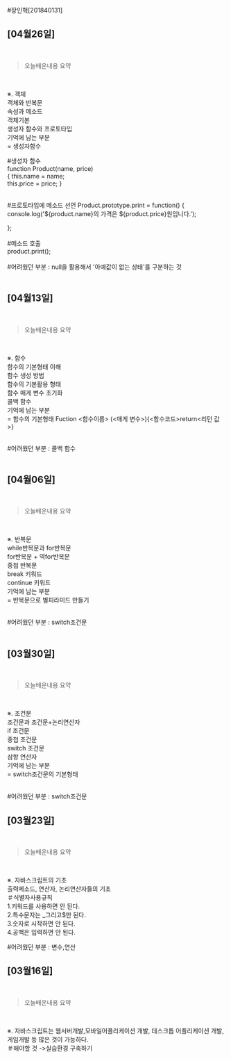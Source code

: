 #장인혁[201840131]

## [04월26일]
<br>

>오늘배운내용 요약
 <br>

 

 ※. 객체
 <br>객체와 반복문
 <br>속성과 메소드
 <br>객체기본
 <br>생성자 함수와 프로토타입
<br>기억에 남는 부분 
<br> =  생성자함수

#생성자 함수
<br>
 function Product(name, price) <br>{
     this.name = name;<br>
     this.price = price;
 }

<br>
#프로토타입에 메소드 선언
Product.prototype.print = function() {<br>
    console.log('${product.name}의 가격은 ${product.price}원입니다.');<br>

};
<br>
<br>
#메소드 호출<br>
product.print();
<br>
<br>
#어려웠던 부분 : null을 활용해서 '아예값이 없는 상태'를 구분하는 것
<br>
<br>

## [04월13일]
<br>

>오늘배운내용 요약
 <br>

 

 ※. 함수
 <br>함수의 기본형태 이해
 <br>함수 생성 방법
 <br>함수의 기본활용 형태
 <br>함수 매게 변수 초기화
 <br>콜백 함수
<br>기억에 남는 부분 
<br> = 함수의 기본형태 
Fuction <함수이름> (<매게 변수>){<함수코드>return<리턴 값>}

<br>
#어려웠던 부분 : 콜백 함수
<br>
<br>




## [04월06일]
<br>

>오늘배운내용 요약
 <br>

 

 ※. 반복문
 <br>while반복문과 for반복문
 <br>for반복문 + 역for반복문
 <br>중첩 반복문
 <br>break 키워드
 <br>continue 키워드
    <br>기억에 남는 부분 
<br> = 반복문으로 별피라미드 만들기

<br>
#어려웠던 부분 : switch조건문
<br>
<br>



## [03월30일]
<br>

>오늘배운내용 요약
 <br>

 

 ※. 조건문
 <br>조건문과 조건문+논리연산자
 <br>if 조건문
 <br>중첩 조건문
 <br>switch 조건문
 <br>삼항 연산자
    <br>기억에 남는 부분 
<br> = switch조건문의 기본형태


<br>
#어려웠던 부분 : switch조건문


## [03월23일]
<br>

>오늘배운내용 요약
 <br>
 

 ※. 자바스크립트의 기초
 <br>출력메소드, 연산자, 논리연산자들의 기초
 <br>＃식별자사용규칙
 <br>1.키워드를 사용하면 안 된다.
 <br>2.특수문자는 _그리고$만 된다.
 <br>3.숫자로 시작하면 안 된다.
 <br>4.공백은 입력하면 안 된다.

#어려웠던 부분 : 변수,연산


## [03월16일]
<br>

>오늘배운내용 요약
<br>

※. 자바스크립트는 웹서버개발,모바일어플리케이션 개발, 데스크톱 어플리케이션 개발,게임개발 등 많은 것이 가능하다.
<br>
＃해야할 것 ->실습환경 구축하기



